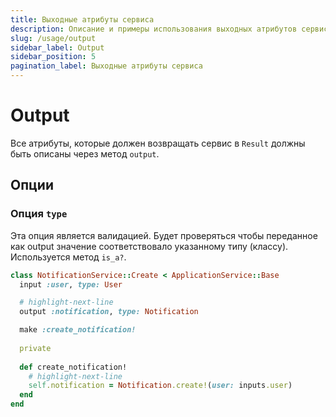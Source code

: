 ```yaml
---
title: Выходные атрибуты сервиса
description: Описание и примеры использования выходных атрибутов сервиса
slug: /usage/output
sidebar_label: Output
sidebar_position: 5
pagination_label: Выходные атрибуты сервиса
---
```


# Output

Все атрибуты, которые должен возвращать сервис в `Result` должны быть описаны через метод `output`.

## Опции

### Опция `type`

Эта опция является валидацией.
Будет проверяться чтобы переданное как output значение соответствовало указанному типу (классу).
Используется метод `is_a?`.

```ruby
class NotificationService::Create < ApplicationService::Base
  input :user, type: User

  # highlight-next-line
  output :notification, type: Notification

  make :create_notification!
  
  private
  
  def create_notification!
    # highlight-next-line
    self.notification = Notification.create!(user: inputs.user)
  end
end
```
